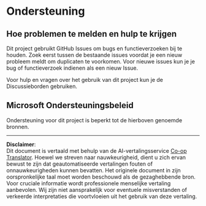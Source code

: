 <!--
CO_OP_TRANSLATOR_METADATA:
{
  "original_hash": "fdfc08baee91e402938a2b1f94fe0949",
  "translation_date": "2025-08-28T20:10:08+00:00",
  "source_file": "etc/SUPPORT.md",
  "language_code": "nl"
}
-->
# Ondersteuning

## Hoe problemen te melden en hulp te krijgen  

Dit project gebruikt GitHub Issues om bugs en functieverzoeken bij te houden. Zoek eerst tussen de bestaande 
issues voordat je een nieuw probleem meldt om duplicaten te voorkomen. Voor nieuwe issues kun je je bug of 
functieverzoek indienen als een nieuw Issue.

Voor hulp en vragen over het gebruik van dit project kun je de Discussieborden gebruiken.

## Microsoft Ondersteuningsbeleid  

Ondersteuning voor dit project is beperkt tot de hierboven genoemde bronnen.

---

**Disclaimer**:  
Dit document is vertaald met behulp van de AI-vertalingsservice [Co-op Translator](https://github.com/Azure/co-op-translator). Hoewel we streven naar nauwkeurigheid, dient u zich ervan bewust te zijn dat geautomatiseerde vertalingen fouten of onnauwkeurigheden kunnen bevatten. Het originele document in zijn oorspronkelijke taal moet worden beschouwd als de gezaghebbende bron. Voor cruciale informatie wordt professionele menselijke vertaling aanbevolen. Wij zijn niet aansprakelijk voor eventuele misverstanden of verkeerde interpretaties die voortvloeien uit het gebruik van deze vertaling.